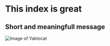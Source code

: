 # This index is great


## Short and meaningfull message

![Image of Yaktocat](https://octodex.github.com/images/yaktocat.png)
